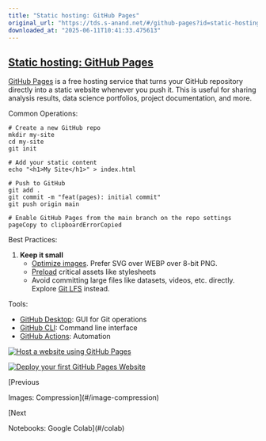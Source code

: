 ```yaml
---
title: "Static hosting: GitHub Pages"
original_url: "https://tds.s-anand.net/#/github-pages?id=static-hosting-github-pages"
downloaded_at: "2025-06-11T10:41:33.475613"
---
```


[Static hosting: GitHub Pages](#/github-pages?id=static-hosting-github-pages)
-----------------------------------------------------------------------------

[GitHub Pages](https://pages.github.com/) is a free hosting service that turns your GitHub repository directly into a static website whenever you push it. This is useful for sharing analysis results, data science portfolios, project documentation, and more.

Common Operations:

```
# Create a new GitHub repo
mkdir my-site
cd my-site
git init

# Add your static content
echo "<h1>My Site</h1>" > index.html

# Push to GitHub
git add .
git commit -m "feat(pages): initial commit"
git push origin main

# Enable GitHub Pages from the main branch on the repo settings pageCopy to clipboardErrorCopied
```

Best Practices:

1. **Keep it small**
   * [Optimize images](https://developer.mozilla.org/en-US/docs/Learn_web_development/Extensions/Performance/Multimedia). Prefer SVG over WEBP over 8-bit PNG.
   * [Preload](https://developer.mozilla.org/en-US/docs/Web/HTML/Attributes/rel/preload) critical assets like stylesheets
   * Avoid committing large files like datasets, videos, etc. directly. Explore [Git LFS](https://git-lfs.github.com/) instead.

Tools:

* [GitHub Desktop](https://desktop.github.com/): GUI for Git operations
* [GitHub CLI](https://cli.github.com/): Command line interface
* [GitHub Actions](https://github.com/features/actions): Automation

[![Host a website using GitHub Pages](https://i.ytimg.com/vi_webp/WqOXxoGSpbs/sddefault.webp)](https://youtube.com/shorts/WqOXxoGSpbs)

[![Deploy your first GitHub Pages Website](https://i.ytimg.com/vi_webp/sT_zXIX3ZA0/sddefault.webp)](https://youtu.be/sT_zXIX3ZA0)

[Previous

Images: Compression](#/image-compression)

[Next

Notebooks: Google Colab](#/colab)